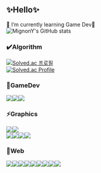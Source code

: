 ## ✨Hello✨
🌱 I’m currently learning Game Dev🌱<br>
![MignonY's GitHub stats](https://github-readme-stats-sigma-five.vercel.app/api?username=MignonY&show_icons=true&theme=tokyonight)
<br/>

### ✔️Algorithm
[![Solved.ac 프로필](http://mazassumnida.wtf/api/mini/generate_badge?boj=mignony)](https://solved.ac/mignony)<br>
[![Solved.ac Profile](http://mazassumnida.wtf/api/v2/generate_badge?boj=mignony)](https://solved.ac/mignony)

### 🔭GameDev
<img src="https://img.shields.io/badge/unreal engine-0E1128?style=for-the-badge&logo=unrealengine&logoColor=white"><img src="https://img.shields.io/badge/unity-2C4F7C?style=for-the-badge&logo=unity&logoColor=white"><img src="https://img.shields.io/badge/c++-00599C?style=for-the-badge&logo=c%2B%2B&logoColor=white">

### ⚡Graphics
<img src="https://img.shields.io/badge/MAYA-00B388?style=for-the-badge&logo=autodesk&logoColor=white"><img src="https://img.shields.io/badge/3dsMax-66CCFF?style=for-the-badge&logo=autodesk&logoColor=white"><br>
<img src="https://img.shields.io/badge/Photoshop-31A8FF?style=for-the-badge&logo=adobephotoshop&logoColor=white"><img src="https://img.shields.io/badge/Illustrator-FF9A00?style=for-the-badge&logo=adobeillustrator&logoColor=white"><img src="https://img.shields.io/badge/PremierePro-9999FF?style=for-the-badge&logo=adobepremierepro&logoColor=white"><img src="https://img.shields.io/badge/AfterEffects-512BD4?style=for-the-badge&logo=adobeaftereffects&logoColor=white">

### 💬Web
<img src="https://img.shields.io/badge/vue.js-4FC08D?style=for-the-badge&logo=vuedotjs&logoColor=white"><img src="https://img.shields.io/badge/bootstrap-7952B3?style=for-the-badge&logo=bootstrap&logoColor=white"><img src="https://img.shields.io/badge/html-E34F26?style=for-the-badge&logo=html5&logoColor=white"><img src="https://img.shields.io/badge/css-1572B6?style=for-the-badge&logo=css3&logoColor=white"><img src="https://img.shields.io/badge/django-092E20?style=for-the-badge&logo=django&logoColor=white"><img src="https://img.shields.io/badge/SQLite-003B57?style=for-the-badge&logo=sqlite&logoColor=black"><img src="https://img.shields.io/badge/python-3776AB?style=for-the-badge&logo=python&logoColor=white"><img src="https://img.shields.io/badge/javascript-F7DF1E?style=for-the-badge&logo=javascript&logoColor=black"><img src="https://img.shields.io/badge/node.js-339933?style=for-the-badge&logo=Node.js&logoColor=white">


<!--
**MignonY/MignonY** is a ✨ _special_ ✨ repository because its `README.md` (this file) appears on your GitHub profile.

Here are some ideas to get you started:

- 🔭 I’m currently working on ...
- 🌱 I’m currently learning ...
- 👯 I’m looking to collaborate on ...
- 🤔 I’m looking for help with ...
- 💬 Ask me about ...
- 📫 How to reach me: ...
- 😄 Pronouns: ...
- ⚡ Fun fact: ...
-->
